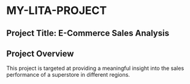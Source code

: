 # MY-LITA-PROJECT

## Project Title: E-Commerce Sales Analysis

## Project Overview
This project is targeted at providing a meaningful insight into the sales performance of a superstore in different regions.
